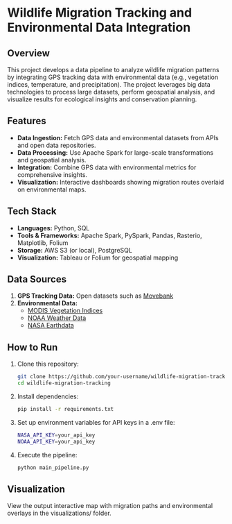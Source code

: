 # Wildlife Migration Tracking and Environmental Data Integration  

## Overview  
This project develops a data pipeline to analyze wildlife migration patterns by integrating GPS tracking data with environmental data (e.g., vegetation indices, temperature, and precipitation). The project leverages big data technologies to process large datasets, perform geospatial analysis, and visualize results for ecological insights and conservation planning.

## Features  
- **Data Ingestion:** Fetch GPS data and environmental datasets from APIs and open data repositories.  
- **Data Processing:** Use Apache Spark for large-scale transformations and geospatial analysis.  
- **Integration:** Combine GPS data with environmental metrics for comprehensive insights.  
- **Visualization:** Interactive dashboards showing migration routes overlaid on environmental maps.  

## Tech Stack  
- **Languages:** Python, SQL  
- **Tools & Frameworks:** Apache Spark, PySpark, Pandas, Rasterio, Matplotlib, Folium  
- **Storage:** AWS S3 (or local), PostgreSQL  
- **Visualization:** Tableau or Folium for geospatial mapping  

## Data Sources  
1. **GPS Tracking Data:** Open datasets such as [Movebank](https://www.movebank.org/)  
2. **Environmental Data:**  
   - [MODIS Vegetation Indices](https://modis.gsfc.nasa.gov/data/)  
   - [NOAA Weather Data](https://www.noaa.gov/weather)  
   - [NASA Earthdata](https://earthdata.nasa.gov/)  

## How to Run  
1. Clone this repository:  
   ```bash  
   git clone https://github.com/your-username/wildlife-migration-tracking.git  
   cd wildlife-migration-tracking

2.	Install dependencies:
    ```bash 
    pip install -r requirements.txt

3.	Set up environment variables for API keys in a .env file:
    ```bash 
    NASA_API_KEY=your_api_key  
    NOAA_API_KEY=your_api_key  

4.	Execute the pipeline:
    ```bash 
    python main_pipeline.py
## Visualization

View the output interactive map with migration paths and environmental overlays in the visualizations/ folder.
